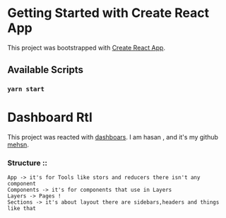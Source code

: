 # Getting Started with Create React App

This project was bootstrapped with [Create React App](https://github.com/facebook/create-react-app).

## Available Scripts
 

### `yarn start`

# Dashboard Rtl
This project was reacted with [dashboars](https://github.com/mehsn/resume).
I am hasan , and it's my github  [mehsn](https://mehsn.github.io/resume/).

### Structure ::

    App -> it's for Tools like stors and reducers there isn't any component 
    Components -> it's for components that use in Layers
    Layers -> Pages !
    Sections -> it's about layout there are sidebars,headers and things like that 

 
